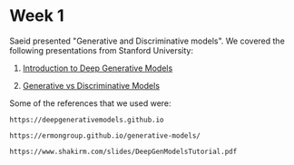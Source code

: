 
# Week 1

Saeid presented "Generative and Discriminative models". We covered the following presentations from Stanford University:

1. [Introduction to Deep Generative Models](https://deepgenerativemodels.github.io/assets/slides/cs236_lecture1.pdf)

2. [Generative vs Discriminative Models](https://deepgenerativemodels.github.io/assets/slides/cs236_lecture2.pdf)

Some of the references that we used were:
 
    https://deepgenerativemodels.github.io
    
    https://ermongroup.github.io/generative-models/
    
    https://www.shakirm.com/slides/DeepGenModelsTutorial.pdf